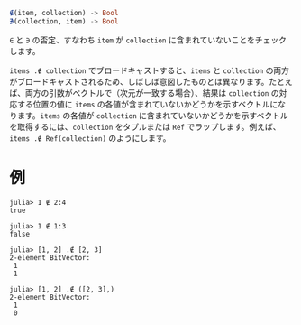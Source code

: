 ```julia
∉(item, collection) -> Bool
∌(collection, item) -> Bool
```

`∈` と `∋` の否定、すなわち `item` が `collection` に含まれていないことをチェックします。

`items .∉ collection` でブロードキャストすると、`items` と `collection` の両方がブロードキャストされるため、しばしば意図したものとは異なります。たとえば、両方の引数がベクトルで（次元が一致する場合）、結果は `collection` の対応する位置の値に `items` の各値が含まれていないかどうかを示すベクトルになります。`items` の各値が `collection` に含まれていないかどうかを示すベクトルを取得するには、`collection` をタプルまたは `Ref` でラップします。例えば、`items .∉ Ref(collection)` のようにします。

# 例

```jldoctest
julia> 1 ∉ 2:4
true

julia> 1 ∉ 1:3
false

julia> [1, 2] .∉ [2, 3]
2-element BitVector:
 1
 1

julia> [1, 2] .∉ ([2, 3],)
2-element BitVector:
 1
 0
```
